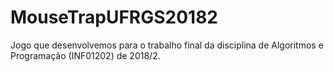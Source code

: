 # MouseTrapUFRGS20182
Jogo que desenvolvemos para o trabalho final da disciplina de Algoritmos e Programação (INF01202) de 2018/2.
